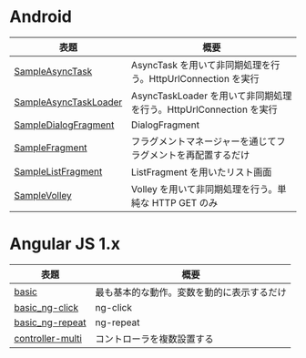 # Android
| 表題 | 概要 |
| --- | --- |
| [SampleAsyncTask](../../tree/master/android/SampleAsyncTask) | AsyncTask を用いて非同期処理を行う。HttpUrlConnection を実行 |
| [SampleAsyncTaskLoader](../../tree/master/android/SampleAsyncTaskLoader) | AsyncTaskLoader を用いて非同期処理を行う。HttpUrlConnection を実行 |
| [SampleDialogFragment](../../tree/master/android/SampleDialogFragment) | DialogFragment |
| [SampleFragment](../../tree/master/android/SampleFragment) | フラグメントマネージャーを通じてフラグメントを再配置するだけ |
| [SampleListFragment](../../tree/master/android/SampleListFragment) | ListFragment を用いたリスト画面 |
| [SampleVolley](../../tree/master/android/SampleVolley) | Volley を用いて非同期処理を行う。単純な HTTP GET のみ |

# Angular JS 1.x
| 表題 | 概要 |
| --- | --- |
| [basic](../../tree/master/angular-js-1.x/basic.html) | 最も基本的な動作。変数を動的に表示するだけ |
| [basic_ng-click](../../tree/master/angular-js-1.x/basic_ng-click.html) | ng-click |
| [basic_ng-repeat](../../tree/master/angular-js-1.x/basic_ng-repeat.html) | ng-repeat |
| [controller-multi](../../tree/master/angular-js-1.x/controller-multi.html) | コントローラを複数設置する |

